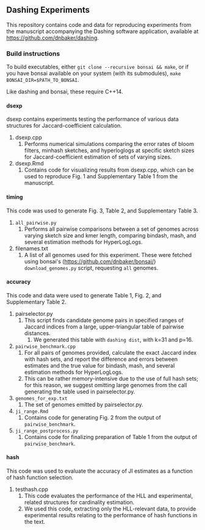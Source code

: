 ## Dashing Experiments

This repository contains code and data for reproducing experiments from the manuscript accompanying
the Dashing software application, available at https://github.com/dnbaker/dashing.

### Build instructions

To build executables, either `git clone --recursive bonsai && make`, or if you have bonsai available on your system (with its submodules), `make BONSAI_DIR=$PATH_TO_BONSAI`.

Like dashing and bonsai, these require C++14.

#### dsexp
dsexp contains experiments testing the performance of various data structures for Jaccard-coefficient calculation.

1. dsexp.cpp
    1. Performs numerical simulations comparing the error rates of bloom filters, minhash sketches, and hyperloglogs at specific sketch sizes for Jaccard-coefficient estimation of sets of varying sizes.
2. dsexp.Rmd
    1. Contains code for visualizing results from dsexp.cpp, which can be used to reproduce Fig. 1 and Supplementary Table 1 from the manuscript.

#### timing

This code was used to generate Fig. 3, Table 2, and Supplementary Table 3.

1. `all_pairwise.py`
    1. Performs all pairwise comparisons between a set of genomes across varying sketch size and kmer length, comparing bindash, mash, and several estimation methods for HyperLogLogs.
2. filenames.txt
    1. A list of all genomes used for this experiment. These were fetched using bonsai's (https://github.com/dnbaker/bonsai/) `download_genomes.py` script, requesting `all` genomes.

####  accuracy

This code and data were used to generate Table 1, Fig. 2, and Supplementary Table 2.

1. pairselector.py
    1. This script finds candidate genome pairs in specified ranges of Jaccard indices from a large, upper-triangular table of pairwise distances.
        1. We generated this table with `dashing dist`, with k=31 and p=16.
2. `pairwise_benchmark.cpp`
    1. For all pairs of genomes provided, calculate the exact Jaccard index with hash sets, and report the difference and errors between
     estimates and the true value for bindash, mash, and several estimation methods for HyperLogLogs.
    2. This can be rather memory-intensive due to the use of full hash sets; for this reason, we suggest omitting large genomes from the call generating the table used in pairselector.py.
3. `genomes_for_exp.txt`
    1. The set of genomes emitted by pairselector.py.
4. `ji_range.Rmd`
    1. Contains code for generating Fig. 2 from the output of `pairwise_benchmark`.
5. `ji_range_postprocess.py`
    1. Contains code for finalizing preparation of Table 1 from the output of `pairwise_benchmark`.


#### hash

This code was used to evaluate the accuracy of JI estimates as a function of hash function selection.

1. testhash.cpp
    1. This code evaluates the performance of the HLL and experimental, related structures for cardinality estimation.
    2. We used this code, extracting only the HLL-relevant data, to provide experimental results relating to the performance of hash functions in the text.
